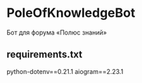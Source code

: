 # PoleOfKnowledgeBot

Бот для форума «Полюс знаний»

## requirements.txt

python-dotenv==0.21.1
aiogram==2.23.1
